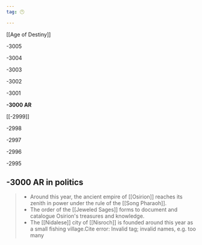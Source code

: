 ```yaml
---
tag: 🕛

---
```

[[Age of Destiny]]


-3005

-3004

-3003

-3002

-3001

**-3000 AR**

[[-2999]]

-2998

-2997

-2996

-2995



## -3000 AR in politics

>  - Around this year, the ancient empire of [[Osirion]] reaches its zenith in power under the rule of the [[Song Pharaoh]].
>  - The order of the [[Jeweled Sages]] forms to document and catalogue Osirion's treasures and knowledge.
>  - The [[Nidalese]] city of [[Nisroch]] is founded around this year as a small fishing village.Cite error: Invalid <ref> tag; invalid names, e.g. too many






